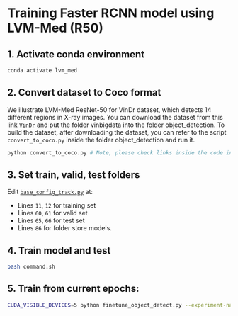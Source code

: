 # Training Faster RCNN model using LVM-Med (R50)

## 1. Activate conda environment
```bash
conda activate lvm_med 
```

## 2. Convert dataset to Coco format
We illustrate LVM-Med ResNet-50 for VinDr dataset, which detects 14 different regions in X-ray images.
You can download the dataset from this link [`VinDr`](https://www.kaggle.com/datasets/awsaf49/vinbigdata-512-image-dataset) and put the folder vinbigdata into the folder object_detection. To build the dataset, after downloading the dataset, you can refer to the script ```convert_to_coco.py``` inside the folder object_detection and run it.
```bash
python convert_to_coco.py # Note, please check links inside the code in lines 146 and 158 to build the dataset correctly
```

## 3. Set train, valid, test folders
Edit [`base_config_track.py`](/Object_Detection/base_config_track.py) at:
+ Lines `11`, `12` for training set
+ Lines `60`, `61` for valid set
+ Lines `65`, `66` for test set
+ Lines `86` for folder store models.

## 4. Train model and test
```bash
bash command.sh
```

## 5. Train from current epochs:
```bash
CUDA_VISIBLE_DEVICES=5 python finetune_object_detect.py --experiment-name 'lvm-med-r50' --weight-path ../lvm_med_weights/lvmmed_resnet.torch --batch-size 16 --optim adam --clip 1 --lr 0.0001 --epochs 40 --labeled-dataset-percent 1.0 --resume
```
